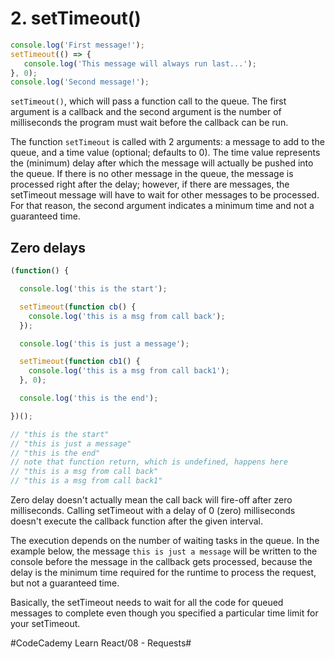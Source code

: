 # 2. setTimeout()
``` javascript
console.log('First message!');
setTimeout(() => {
   console.log('This message will always run last...');
}, 0);
console.log('Second message!');
```

`setTimeout()`, which will pass a function call to the queue. The first argument is a callback and the second argument is the number of milliseconds the program must wait before the callback can be run.

The function `setTimeout` is called with 2 arguments: a message to add to the queue, and a time value (optional; defaults to 0). The time value represents the (minimum) delay after which the message will actually be pushed into the queue. If there is no other message in the queue, the message is processed right after the delay; however, if there are messages, the setTimeout message will have to wait for other messages to be processed. For that reason, the second argument indicates a minimum time and not a guaranteed time.

## Zero delays

``` javascript
(function() {

  console.log('this is the start');

  setTimeout(function cb() {
    console.log('this is a msg from call back');
  });

  console.log('this is just a message');

  setTimeout(function cb1() {
    console.log('this is a msg from call back1');
  }, 0);

  console.log('this is the end');

})();

// "this is the start"
// "this is just a message"
// "this is the end"
// note that function return, which is undefined, happens here 
// "this is a msg from call back"
// "this is a msg from call back1"

```

Zero delay doesn't actually mean the call back will fire-off after zero milliseconds. Calling setTimeout with a delay of 0 (zero) milliseconds doesn't execute the callback function after the given interval.

The execution depends on the number of waiting tasks in the queue. In the example below, the message `this is just a message` will be written to the console before the message in the callback gets processed, because the delay is the minimum time required for the runtime to process the request, but not a guaranteed time.

Basically, the setTimeout needs to wait for all the code for queued messages to complete even though you specified a particular time limit for your setTimeout.



#CodeCademy Learn React/08 - Requests#
